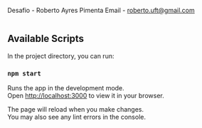 Desafio - Roberto Ayres Pimenta
Email - roberto.uft@gmail.com

<p align="center">
    <img scr="/assets/readme/home.png">
</p>


## Available Scripts

In the project directory, you can run:

### `npm start`

Runs the app in the development mode.\
Open [http://localhost:3000](http://localhost:3000) to view it in your browser.

The page will reload when you make changes.\
You may also see any lint errors in the console.
